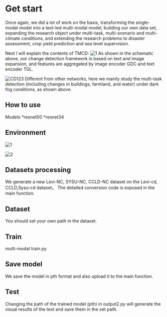Get start
======


Once again, we did a lot of work on the basis, transforming the single-modal model into a text-led multi-modal model,
building our own data set, expanding the research object under multi-task, multi-scenario and multi-climate conditions, and extending the research problems to disaster assessment,
crop yield prediction and sea level supervision.

Next I will explain the contents of TMCD:
![1](https://github.com/user-attachments/assets/b9de1172-1a50-440b-ba61-5636d56047ca)
As shown in the schematic above, our change detection framework is based on text and image expansion, and features are aggregated by image encoder GDC and text encoder TGL.

![CD123](https://github.com/user-attachments/assets/24aa4a75-db05-418d-9e0f-8215fd5b69ec)
Different from other networks, here we mainly study the multi-task detection (including changes in buildings, farmland, and water) under dark fog conditions, as shown above.


How to use
------
Models
*resnet50
*resnet34

Environment
---------
![1](https://github.com/user-attachments/assets/00c94add-a4fc-4e65-b7c6-caead64d87e0)

![2](https://github.com/user-attachments/assets/d6408a2b-e7d3-40c9-ac15-8d0c4ab8a216)

Datasets processing
------
We generate a new Levi-NC, SYSU-NC, CCLD-NC dataset on the Levi-cd, CCLD,Sysu-cd dataset。
The detailed conversion code is exposed in the main function.

Dataset 
---
You should set your own path in the dataset.

Train
----
multi-modal train.py

Save model
---
We save the model in pth format and also upload it to the main function.

Test
---
Changing the path of the trained model (pth) in output2.py will generate the visual results of the test and save them in the set path.







